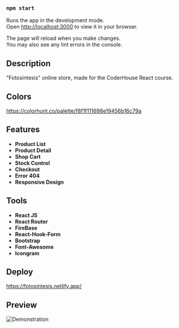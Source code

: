 ### `npm start`

Runs the app in the development mode.\
Open [http://localhost:3000](http://localhost:3000) to view it in your browser.

The page will reload when you make changes.\
You may also see any lint errors in the console.

## Description

"Fotosíntesis" online store, made for the CoderHouse React course.

## Colors

https://colorhunt.co/palette/f8f1f111698e19456b16c79a

## Features

- **Product List**
- **Product Detail**
- **Shop Cart** 
- **Stock Control** 
- **Checkout** 
- **Error 404** 
- **Responsive Design** 

## Tools

- **React JS**
- **React Router**
- **FireBase** 
- **React-Hook-Form** 
- **Bootstrap** 
- **Font-Awesome** 
- **Icongram** 

## Deploy

https://fotosintesis.netlify.app/

## Preview

![Demonstration](https://drive.google.com/file/d/1apU2ZGY771k3yc0QSQFZnpp-L1Zge5tB/view?usp=sharing)

